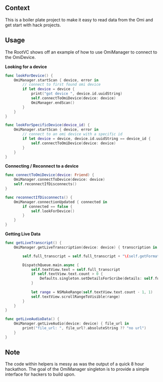 ## Context
This is a boiler plate project to make it easy to read data from the Omi and get start with hack projects.

## Usage
The RootVC shows off an example of how to use OmiManager to connect to the OmiDevice.

**Looking for a device**
```swift
func lookForDevice() {
    OmiManager.startScan { device, error in
        // connect to first found omi device
        if let device = device {
            print("got device ", device.id.uuidString)
            self.connectToOmiDevice(device: device)
            OmiManager.endScan()
        }
    }
}

func lookForSpecificDevice(device_id) {
    OmiManager.startScan { device, error in
        // connect to an omi device with a specific id
        if let device = device, device.id.uuidString == device_id {
            self.connectToOmiDevice(device: device)
        }
    }
}
```

**Connecting / Reconnect to a device**
```swift
func connectToOmiDevice(device: Friend) {
    OmiManager.connectToDevice(device: device)
    self.reconnectIfDisconnects()
}

func reconnectIfDisconnects() {
    OmiManager.connectionUpdated { connected in
        if connected == false {
            self.lookForDevice()
        }
    }
}
```

**Getting Live Data**
```swift
func getLiveTranscript() {
    OmiManager.getLiveTranscription(device: device) { transcription in

        self.full_transcript = self.full_transcript + "\(self.getFormattedTimestamp(for: Date())): " + (transcription ?? "" ) + "\n\n"

        DispatchQueue.main.async {
            self.textView.text = self.full_transcript
            if self.textView.text.count > 0 {
                Defaults.singleton.setDetailsForScribe(details: self.full_transcript)
            }
            
            let range = NSMakeRange(self.textView.text.count - 1, 1)
            self.textView.scrollRangeToVisible(range)
        }
    }
}

func getLiveAudioData() {
    OmiManager.getLiveAudio(device: device) { file_url in
        print("file_url: ", file_url?.absoluteString ?? "no url")
    }
}
```
## Note
The code within helpers is messy as was the output of a quick 8 hour hackathon. The goal of the OmiManager singleton is to provide a simple interface for hackers to build upon.